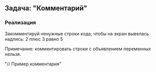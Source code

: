 ## Задача: "Комментарий"

### Реализация
Закомментируй ненужные строки кода, чтобы на экран вывелась надпись:
2 плюс 3 равно 5

Примечание: комментировать строки с объявлением переменных нельзя.

"// Пример комментария"
